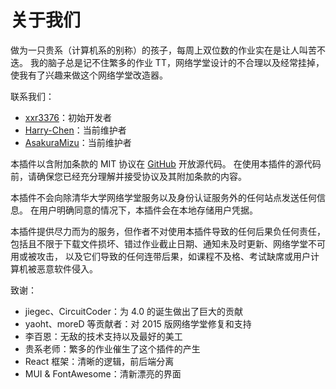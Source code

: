 # 关于我们

做为一只贵系（计算机系的别称）的孩子，每周上双位数的作业实在是让人叫苦不迭。
我的脑子总是记不住繁多的作业 TT，网络学堂设计的不合理以及经常挂掉，使我有了兴趣来做这个网络学堂改造器。

联系我们：

- [xxr3376](mailto:xxr3376@gmail.com)：初始开发者
- [Harry-Chen](mailto:harry-chen@outlook.com)：当前维护者
- [AsakuraMizu](mailto:mizu@stellopath.net)：当前维护者

本插件以含附加条款的 MIT 协议在 [GitHub](https://github.com/Harry-Chen/Learn-Helper) 开放源代码。
在使用本插件的源代码前，请确保您已经充分理解并接受协议及其附加条款的内容。

本插件不会向除清华大学网络学堂服务以及身份认证服务外的任何站点发送任何信息。
在用户明确同意的情况下，本插件会在本地存储用户凭据。

本插件提供尽力而为的服务，但作者不对使用本插件导致的任何后果负任何责任，
包括且不限于下载文件损坏、错过作业截止日期、通知未及时更新、网络学堂不可用或被攻击，
以及它们导致的任何连带后果，如课程不及格、考试缺席或用户计算机被恶意软件侵入。

致谢：

- jiegec、CircuitCoder：为 4.0 的诞生做出了巨大的贡献
- yaoht、moreD 等贡献者：对 2015 版网络学堂修复和支持
- 李百恩：无敌的技术支持以及最好的美工
- 贵系老师：繁多的作业催生了这个插件的产生
- React 框架：清晰的逻辑，前后端分离
- MUI & FontAwesome：清新漂亮的界面
